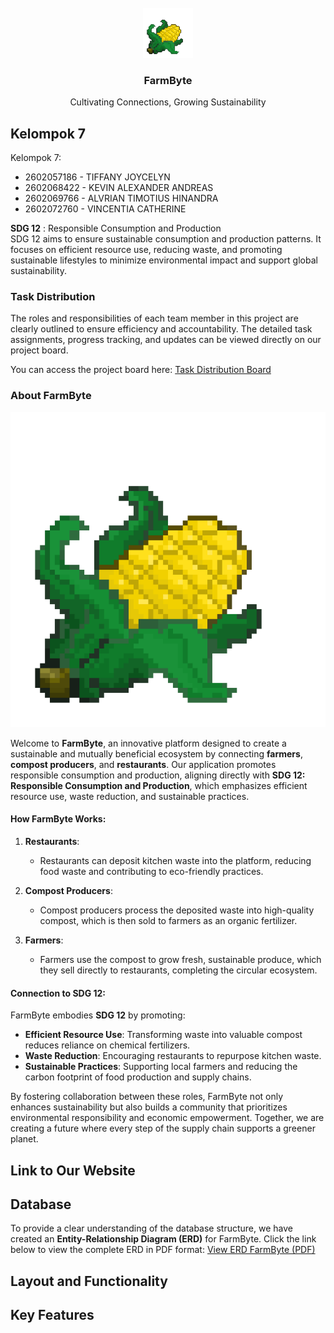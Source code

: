
<!-- PROJECT LOGO -->
<br />
<div align="center">
  <a href="https://github.com/alvrian/project-web-prog">
    <img src="CORN-1.png.png" alt="Logo" width="80" height="80">
  </a>

  <h3 align="center">FarmByte</h3>

  <p align="center">
    Cultivating Connections, Growing Sustainability
  </p>
</div>




<!-- Kel7 -->
## Kelompok 7

Kelompok 7:
* 2602057186 - TIFFANY JOYCELYN
* 2602068422 - KEVIN ALEXANDER ANDREAS
* 2602069766 - ALVRIAN TIMOTIUS HINANDRA
* 2602072760 - VINCENTIA CATHERINE

**SDG 12** : Responsible Consumption and Production  
SDG 12 aims to ensure sustainable consumption and production patterns. It focuses on efficient resource use, reducing waste, and promoting sustainable lifestyles to minimize environmental impact and support global sustainability.


### Task Distribution

The roles and responsibilities of each team member in this project are clearly outlined to ensure efficiency and accountability. The detailed task assignments, progress tracking, and updates can be viewed directly on our project board.

You can access the project board here: [Task Distribution Board](https://webprog.atlassian.net/jira/software/projects/MBA/boards/1)


### About FarmByte
![Logo](CORN-1.png.png)

Welcome to **FarmByte**, an innovative platform designed to create a sustainable and mutually beneficial ecosystem by connecting **farmers**, **compost producers**, and **restaurants**. Our application promotes responsible consumption and production, aligning directly with **SDG 12: Responsible Consumption and Production**, which emphasizes efficient resource use, waste reduction, and sustainable practices.

#### How FarmByte Works:
1. **Restaurants**:
   - Restaurants can deposit kitchen waste into the platform, reducing food waste and contributing to eco-friendly practices.
   
2. **Compost Producers**:
   - Compost producers process the deposited waste into high-quality compost, which is then sold to farmers as an organic fertilizer.
   
3. **Farmers**:
   - Farmers use the compost to grow fresh, sustainable produce, which they sell directly to restaurants, completing the circular ecosystem.

#### Connection to SDG 12:
FarmByte embodies **SDG 12** by promoting:
- **Efficient Resource Use**: Transforming waste into valuable compost reduces reliance on chemical fertilizers.
- **Waste Reduction**: Encouraging restaurants to repurpose kitchen waste.
- **Sustainable Practices**: Supporting local farmers and reducing the carbon footprint of food production and supply chains.

By fostering collaboration between these roles, FarmByte not only enhances sustainability but also builds a community that prioritizes environmental responsibility and economic empowerment. Together, we are creating a future where every step of the supply chain supports a greener planet.



<!-- LINK KE WEB -->
## Link to Our Website

<!-- [Visit Our Website](linknya) -->

<!-- DATABASE -->
## Database
To provide a clear understanding of the database structure, we have created an **Entity-Relationship Diagram (ERD)** for FarmByte. Click the link below to view the complete ERD in PDF format:
[View ERD FarmByte (PDF)](erd_farmbyte.pdf)




<!-- LAYOUT AND FUNCTIONALITY -->
## Layout and Functionality




<!-- KEY FEATURES -->
## Key Features



